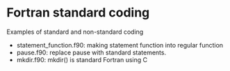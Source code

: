 # Fortran standard coding

Examples of standard and non-standard coding

* statement_function.f90: making statement function into regular function
* pause.f90: replace pause with standard statements.
* mkdir.f90: mkdir() is standard Fortran using C
